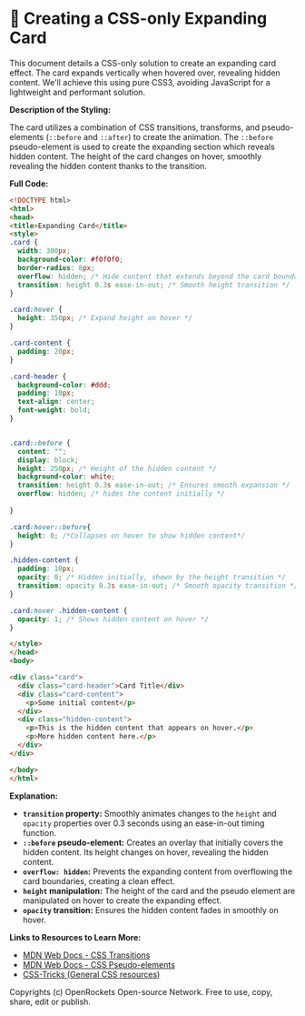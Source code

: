 # 🐞 Creating a CSS-only Expanding Card


This document details a CSS-only solution to create an expanding card effect.  The card expands vertically when hovered over, revealing hidden content.  We'll achieve this using pure CSS3, avoiding JavaScript for a lightweight and performant solution.


**Description of the Styling:**

The card utilizes a combination of CSS transitions, transforms, and pseudo-elements (`::before` and `::after`) to create the animation. The `::before` pseudo-element is used to create the expanding section which reveals hidden content. The height of the card changes on hover, smoothly revealing the hidden content thanks to the transition.


**Full Code:**

```html
<!DOCTYPE html>
<html>
<head>
<title>Expanding Card</title>
<style>
.card {
  width: 300px;
  background-color: #f0f0f0;
  border-radius: 8px;
  overflow: hidden; /* Hide content that extends beyond the card boundaries */
  transition: height 0.3s ease-in-out; /* Smooth height transition */
}

.card:hover {
  height: 350px; /* Expand height on hover */
}

.card-content {
  padding: 20px;
}

.card-header {
  background-color: #ddd;
  padding: 10px;
  text-align: center;
  font-weight: bold;
}


.card::before {
  content: "";
  display: block;
  height: 250px; /* Height of the hidden content */
  background-color: white;
  transition: height 0.3s ease-in-out; /* Ensures smooth expansion */
  overflow: hidden; /* hides the content initially */
  
}

.card:hover::before{
  height: 0; /*Collapses on hover to show hidden content*/
}

.hidden-content {
  padding: 10px;
  opacity: 0; /* Hidden initially, shown by the height transition */
  transition: opacity 0.3s ease-in-out; /* Smooth opacity transition */
}

.card:hover .hidden-content {
  opacity: 1; /* Shows hidden content on hover */
}

</style>
</head>
<body>

<div class="card">
  <div class="card-header">Card Title</div>
  <div class="card-content">
    <p>Some initial content</p>
  </div>
  <div class="hidden-content">
    <p>This is the hidden content that appears on hover.</p>
    <p>More hidden content here.</p>
  </div>
</div>

</body>
</html>
```


**Explanation:**

*   **`transition` property:**  Smoothly animates changes to the `height` and `opacity` properties over 0.3 seconds using an ease-in-out timing function.
*   **`::before` pseudo-element:**  Creates an overlay that initially covers the hidden content.  Its height changes on hover, revealing the hidden content.
*   **`overflow: hidden`:** Prevents the expanding content from overflowing the card boundaries, creating a clean effect.
*   **`height` manipulation:** The height of the card and the pseudo element are manipulated on hover to create the expanding effect.
*   **`opacity` transition:**  Ensures the hidden content fades in smoothly on hover.


**Links to Resources to Learn More:**

*   [MDN Web Docs - CSS Transitions](https://developer.mozilla.org/en-US/docs/Web/CSS/transition)
*   [MDN Web Docs - CSS Pseudo-elements](https://developer.mozilla.org/en-US/docs/Web/CSS/Pseudo-elements)
*   [CSS-Tricks (General CSS resources)](https://css-tricks.com/)


Copyrights (c) OpenRockets Open-source Network. Free to use, copy, share, edit or publish.

